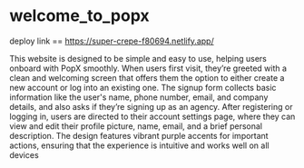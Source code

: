 # welcome_to_popx

deploy link == https://super-crepe-f80694.netlify.app/

This website is designed to be simple and easy to use, helping users onboard with PopX smoothly. When users first visit, they’re greeted with a clean and welcoming screen that offers them the option to either create a new account or log into an existing one. The signup form collects basic information like the user's name, phone number, email, and company details, and also asks if they’re signing up as an agency. After registering or logging in, users are directed to their account settings page, where they can view and edit their profile picture, name, email, and a brief personal description. The design features vibrant purple accents for important actions, ensuring that the experience is intuitive and works well on all devices
